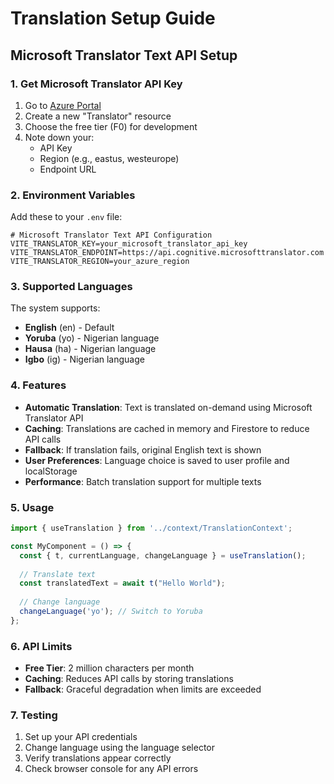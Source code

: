 # Translation Setup Guide

## Microsoft Translator Text API Setup

### 1. Get Microsoft Translator API Key

1. Go to [Azure Portal](https://portal.azure.com/)
2. Create a new "Translator" resource
3. Choose the free tier (F0) for development
4. Note down your:
   - API Key
   - Region (e.g., eastus, westeurope)
   - Endpoint URL

### 2. Environment Variables

Add these to your `.env` file:

```env
# Microsoft Translator Text API Configuration
VITE_TRANSLATOR_KEY=your_microsoft_translator_api_key
VITE_TRANSLATOR_ENDPOINT=https://api.cognitive.microsofttranslator.com
VITE_TRANSLATOR_REGION=your_azure_region
```

### 3. Supported Languages

The system supports:
- **English** (en) - Default
- **Yoruba** (yo) - Nigerian language
- **Hausa** (ha) - Nigerian language  
- **Igbo** (ig) - Nigerian language

### 4. Features

- **Automatic Translation**: Text is translated on-demand using Microsoft Translator API
- **Caching**: Translations are cached in memory and Firestore to reduce API calls
- **Fallback**: If translation fails, original English text is shown
- **User Preferences**: Language choice is saved to user profile and localStorage
- **Performance**: Batch translation support for multiple texts

### 5. Usage

```javascript
import { useTranslation } from '../context/TranslationContext';

const MyComponent = () => {
  const { t, currentLanguage, changeLanguage } = useTranslation();
  
  // Translate text
  const translatedText = await t("Hello World");
  
  // Change language
  changeLanguage('yo'); // Switch to Yoruba
};
```

### 6. API Limits

- **Free Tier**: 2 million characters per month
- **Caching**: Reduces API calls by storing translations
- **Fallback**: Graceful degradation when limits are exceeded

### 7. Testing

1. Set up your API credentials
2. Change language using the language selector
3. Verify translations appear correctly
4. Check browser console for any API errors
